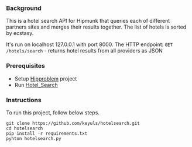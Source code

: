 ### Background
This is a hotel search API for Hipmunk that queries each of different partners sites and merges their results together. 
The list of hotels is sorted by ecstasy. 

It's run on localhost 127.0.0.1 with port 8000.
 The HTTP endpoint:
```GET /hotels/search``` - returns hotel results from all providers as JSON

### Prerequisites
- Setup [Hipproblem](https://github.com/Hipmunk/hipproblems) project
- Run [Hotel_Search](https://github.com/Hipmunk/hipproblems/tree/master/hotel_search) 

### Instructions

To run this project, follow below steps.
```
git clone https://github.com/keyuls/hotelsearch.git
cd hotelsearch
pip install -r requirements.txt
pyhton hotelsearch.py
```
